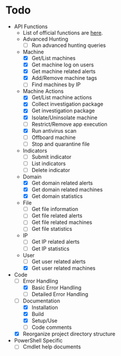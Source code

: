 # Todo

- API Functions
  - List of official functions are [here](https://docs.microsoft.com/en-us/windows/security/threat-protection/microsoft-defender-atp/exposed-apis-list).
  - Advanced Hunting
    - [ ] Run advanced hunting queries
  - Machine
    - [x] Get/List machines
    - [x] Get machine log on users
    - [x] Get machine related alerts
    - [x] Add/Remove machine tags
    - [ ] Find machines by IP
  - Machine Actions
    - [x] Get/List machine actions
    - [x] Collect investigation package
    - [x] Get investigation package
    - [x] Isolate/Uninsolate machine
    - [ ] Restrict/Remove app execution
    - [x] Run antivirus scan
    - [ ] Offboard machine
    - [ ] Stop and quarantine file
  - Indicators
    - [ ] Submit indicator
    - [ ] List indicators
    - [ ] Delete indicator
  - Domain
    - [x] Get domain related alerts
    - [x] Get domain related machines
    - [x] Get domain statistics
  - File
    - [ ] Get file information
    - [ ] Get file related alerts
    - [ ] Get file related machines
    - [ ] Get file statistics
  - IP
    - [ ] Get IP related alerts
    - [ ] Get IP statistics
  - User
    - [ ] Get user related alerts
    - [x] Get user related machines
- Code
  - [ ] Error Handling
    - [x] Basic Error Handling
    - [ ] Detailed Error Handling
  - [ ] Documentation
    - [x] Installation
    - [x] Build
    - [x] Setup/Use
    - [ ] Code comments
  - [x] Reorganize project directory structure
- PowerShell Specific
  - [ ] Cmdlet help documents

